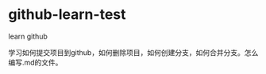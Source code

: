 github-learn-test
=================

learn github

学习如何提交项目到github，如何删除项目，如何创建分支，如何合并分支。怎么编写.md的文件。
